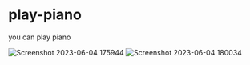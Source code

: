 # play-piano
you can play piano

![Screenshot 2023-06-04 175944](https://github.com/Anjali4402/play-piano/assets/113291155/056a9c79-a9aa-4d5d-b85e-36df6046644d)
![Screenshot 2023-06-04 180034](https://github.com/Anjali4402/play-piano/assets/113291155/aa3810ca-1e4a-4d09-b688-5b3983bc98ab)
